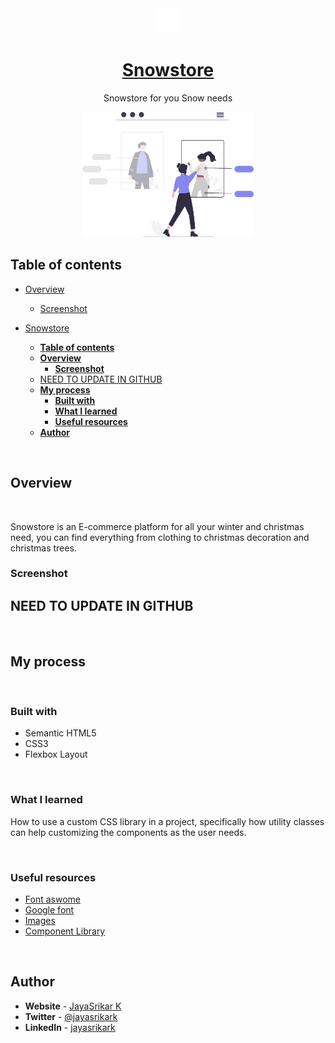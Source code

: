 <div align="center">
  <img src="/assets/logo-white.svg" height="40" width="40" alt="Snowstore logo"/>
  
# [Snowstore](https://snowstore.netlify.app/)

Snowstore for you Snow needs

</div>

<div style="diplay:flex;" align="center">
<img height="200" src="/assets/undraw_web_shopping_re_owap.svg"/>
</div>

## **Table of contents**

- [Overview](#overview)

  - [Screenshot](#screenshot)

- [Snowstore](#snowstore)
  - [**Table of contents**](#table-of-contents)
  - [**Overview**](#overview)
    - [**Screenshot**](#screenshot)
  - [NEED TO UPDATE IN GITHUB](#need-to-update-in-github)
  - [**My process**](#my-process)
    - [**Built with**](#built-with)
    - [**What I learned**](#what-i-learned)
    - [**Useful resources**](#useful-resources)
  - [**Author**](#author)

<br />

## **Overview**

<br />

Snowstore is an E-commerce platform for all your winter and christmas need, you can find everything from clothing to christmas decoration and christmas trees.

### **Screenshot**

## NEED TO UPDATE IN GITHUB

<br />

## **My process**

<br />

### **Built with**

- Semantic HTML5
- CSS3
- Flexbox Layout

<br />

### **What I learned**

How to use a custom CSS library in a project, specifically how utility classes can help customizing the components as the user needs.

<br />

### **Useful resources**

- [Font aswome](https://fontawesome.com/)
- [Google font](https://fonts.google.com/)
- [Images](https://unsplash.com/)
- [Component Library](https://snowflakeui.netlify.com/)

<br />

## **Author**

- **Website** - [JayaSrikar K](https://jayasrikark.netlify.app/)
- **Twitter** - [@jayasrikark](https://twitter.com/jayasrikark)
- **LinkedIn** - [jayasrikark](https://www.linkedin.com/in/jayasrikark/)
